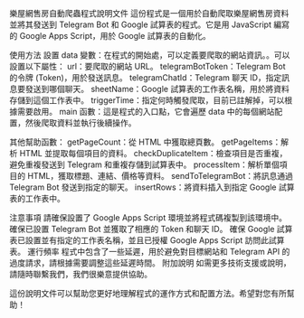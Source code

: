 樂屋網售房自動爬蟲程式說明文件
這份程式是一個用於自動爬取樂屋網售房資料並將其發送到 Telegram Bot 和 Google 試算表的程式。它是用 JavaScript 編寫的 Google Apps Script，用於 Google 試算表的自動化。

使用方法
設置 data 變數：在程式的開始處，可以定義要爬取的網站資訊。。可以設置以下屬性：
url：要爬取的網站 URL。
telegramBotToken：Telegram Bot 的令牌 (Token)，用於發送訊息。
telegramChatId：Telegram 聊天 ID，指定訊息要發送到哪個聊天。
sheetName：Google 試算表的工作表名稱，用於將資料存儲到這個工作表中。
triggerTime：指定何時觸發爬取，目前已註解掉，可以根據需要啟用。
main 函數：這是程式的入口點，它會遍歷 data 中的每個網站配置，然後爬取資料並執行後續操作。

其他幫助函數：
getPageCount：從 HTML 中獲取總頁數。
getPageItems：解析 HTML 並提取每個項目的資料。
checkDuplicateItem：檢查項目是否重複，避免重複發送到 Telegram 和重複存儲到試算表中。
processItem：解析單個項目的 HTML，獲取標題、連結、價格等資料。
sendToTelegramBot：將訊息通過 Telegram Bot 發送到指定的聊天。
insertRows：將資料插入到指定 Google 試算表的工作表中。

注意事項
請確保設置了 Google Apps Script 環境並將程式碼複製到該環境中。
確保已設置 Telegram Bot 並獲取了相應的 Token 和聊天 ID。
確保 Google 試算表已設置並有指定的工作表名稱，並且已授權 Google Apps Script 訪問此試算表。
運行頻率
程式中包含了一些延遲，用於避免對目標網站和 Telegram API 的過度請求，請根據需要調整這些延遲時間。
附加說明
如需更多技術支援或說明，請隨時聯繫我們，我們很樂意提供協助。

這份說明文件可以幫助您更好地理解程式的運作方式和配置方法。希望對您有所幫助！






